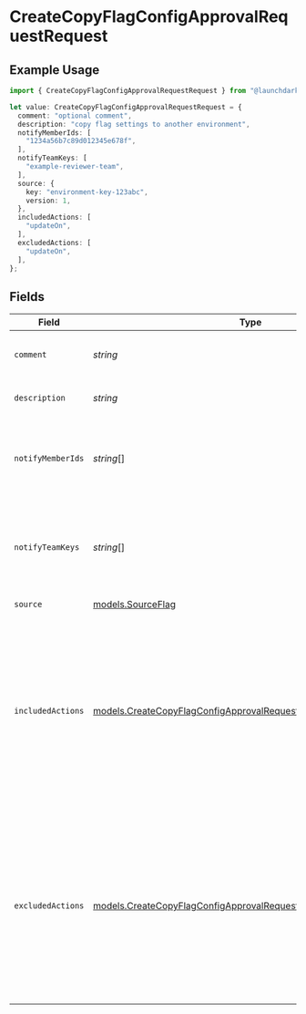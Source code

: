 # CreateCopyFlagConfigApprovalRequestRequest

## Example Usage

```typescript
import { CreateCopyFlagConfigApprovalRequestRequest } from "@launchdarkly/mcp-server";

let value: CreateCopyFlagConfigApprovalRequestRequest = {
  comment: "optional comment",
  description: "copy flag settings to another environment",
  notifyMemberIds: [
    "1234a56b7c89d012345e678f",
  ],
  notifyTeamKeys: [
    "example-reviewer-team",
  ],
  source: {
    key: "environment-key-123abc",
    version: 1,
  },
  includedActions: [
    "updateOn",
  ],
  excludedActions: [
    "updateOn",
  ],
};
```

## Fields

| Field                                                                                                                                                                                                                                                                  | Type                                                                                                                                                                                                                                                                   | Required                                                                                                                                                                                                                                                               | Description                                                                                                                                                                                                                                                            | Example                                                                                                                                                                                                                                                                |
| ---------------------------------------------------------------------------------------------------------------------------------------------------------------------------------------------------------------------------------------------------------------------- | ---------------------------------------------------------------------------------------------------------------------------------------------------------------------------------------------------------------------------------------------------------------------- | ---------------------------------------------------------------------------------------------------------------------------------------------------------------------------------------------------------------------------------------------------------------------- | ---------------------------------------------------------------------------------------------------------------------------------------------------------------------------------------------------------------------------------------------------------------------- | ---------------------------------------------------------------------------------------------------------------------------------------------------------------------------------------------------------------------------------------------------------------------- |
| `comment`                                                                                                                                                                                                                                                              | *string*                                                                                                                                                                                                                                                               | :heavy_minus_sign:                                                                                                                                                                                                                                                     | Optional comment describing the approval request                                                                                                                                                                                                                       | optional comment                                                                                                                                                                                                                                                       |
| `description`                                                                                                                                                                                                                                                          | *string*                                                                                                                                                                                                                                                               | :heavy_check_mark:                                                                                                                                                                                                                                                     | A brief description of your changes                                                                                                                                                                                                                                    | copy flag settings to another environment                                                                                                                                                                                                                              |
| `notifyMemberIds`                                                                                                                                                                                                                                                      | *string*[]                                                                                                                                                                                                                                                             | :heavy_minus_sign:                                                                                                                                                                                                                                                     | An array of member IDs. These members are notified to review the approval request.                                                                                                                                                                                     | [<br/>"1234a56b7c89d012345e678f"<br/>]                                                                                                                                                                                                                                 |
| `notifyTeamKeys`                                                                                                                                                                                                                                                       | *string*[]                                                                                                                                                                                                                                                             | :heavy_minus_sign:                                                                                                                                                                                                                                                     | An array of team keys. The members of these teams are notified to review the approval request.                                                                                                                                                                         | [<br/>"example-reviewer-team"<br/>]                                                                                                                                                                                                                                    |
| `source`                                                                                                                                                                                                                                                               | [models.SourceFlag](../models/sourceflag.md)                                                                                                                                                                                                                           | :heavy_check_mark:                                                                                                                                                                                                                                                     | N/A                                                                                                                                                                                                                                                                    |                                                                                                                                                                                                                                                                        |
| `includedActions`                                                                                                                                                                                                                                                      | [models.CreateCopyFlagConfigApprovalRequestRequestIncludedAction](../models/createcopyflagconfigapprovalrequestrequestincludedaction.md)[]                                                                                                                             | :heavy_minus_sign:                                                                                                                                                                                                                                                     | Optional list of the flag changes to copy from the source environment to the target environment. You may include either <code>includedActions</code> or <code>excludedActions</code>, but not both. If neither are included, then all flag changes will be copied.     | [<br/>"updateOn"<br/>]                                                                                                                                                                                                                                                 |
| `excludedActions`                                                                                                                                                                                                                                                      | [models.CreateCopyFlagConfigApprovalRequestRequestExcludedAction](../models/createcopyflagconfigapprovalrequestrequestexcludedaction.md)[]                                                                                                                             | :heavy_minus_sign:                                                                                                                                                                                                                                                     | Optional list of the flag changes NOT to copy from the source environment to the target environment. You may include either <code>includedActions</code> or <code>excludedActions</code>, but not both. If neither are included, then all flag changes will be copied. | [<br/>"updateOn"<br/>]                                                                                                                                                                                                                                                 |